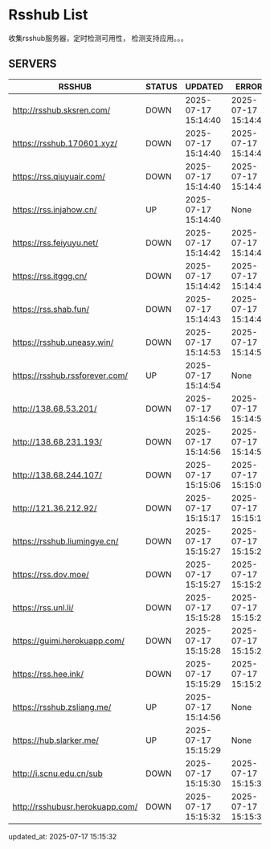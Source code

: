 # Rsshub List

收集rsshub服务器，定时检测可用性， 检测支持应用。。。


## SERVERS

|  RSSHUB   | STATUS  | UPDATED  | ERROR  | TWITTER |  
|  ----  | ----  | ----  | ----  | ---- |  
| http://rsshub.sksren.com/ | DOWN | 2025-07-17 15:14:40 | 2025-07-17 15:14:40 |  
| https://rsshub.170601.xyz/ | DOWN | 2025-07-17 15:14:40 | 2025-07-17 15:14:40 |  
| https://rss.qiuyuair.com/ | DOWN | 2025-07-17 15:14:40 | 2025-07-17 15:14:40 |  
| https://rss.injahow.cn/ | UP | 2025-07-17 15:14:40 | None ||  
| https://rss.feiyuyu.net/ | DOWN | 2025-07-17 15:14:42 | 2025-07-17 15:14:42 |  
| https://rss.itggg.cn/ | DOWN | 2025-07-17 15:14:42 | 2025-07-17 15:14:42 |  
| https://rss.shab.fun/ | DOWN | 2025-07-17 15:14:43 | 2025-07-17 15:14:43 |  
| https://rsshub.uneasy.win/ | DOWN | 2025-07-17 15:14:53 | 2025-07-17 15:14:53 |  
| https://rsshub.rssforever.com/ | UP | 2025-07-17 15:14:54 | None ||  
| http://138.68.53.201/ | DOWN | 2025-07-17 15:14:56 | 2025-07-17 15:14:56 |  
| http://138.68.231.193/ | DOWN | 2025-07-17 15:14:56 | 2025-07-17 15:14:56 |  
| http://138.68.244.107/ | DOWN | 2025-07-17 15:15:06 | 2025-07-17 15:15:06 |  
| http://121.36.212.92/ | DOWN | 2025-07-17 15:15:17 | 2025-07-17 15:15:17 |  
| https://rsshub.liumingye.cn/ | DOWN | 2025-07-17 15:15:27 | 2025-07-17 15:15:27 |  
| https://rss.dov.moe/ | DOWN | 2025-07-17 15:15:27 | 2025-07-17 15:15:27 |  
| https://rss.unl.li/ | DOWN | 2025-07-17 15:15:28 | 2025-07-17 15:15:28 |  
| https://guimi.herokuapp.com/ | DOWN | 2025-07-17 15:15:28 | 2025-07-17 15:15:28 |  
| https://rss.hee.ink/ | DOWN | 2025-07-17 15:15:29 | 2025-07-17 15:15:29 |  
| https://rsshub.zsliang.me/ | UP | 2025-07-17 15:14:56 | None |OK|  
| https://hub.slarker.me/ | UP | 2025-07-17 15:15:29 | None ||  
| http://i.scnu.edu.cn/sub | DOWN | 2025-07-17 15:15:30 | 2025-07-17 15:15:30 |  
| http://rsshubusr.herokuapp.com/ | DOWN | 2025-07-17 15:15:32 | 2025-07-17 15:15:32 |  
  

updated_at: 2025-07-17 15:15:32  
